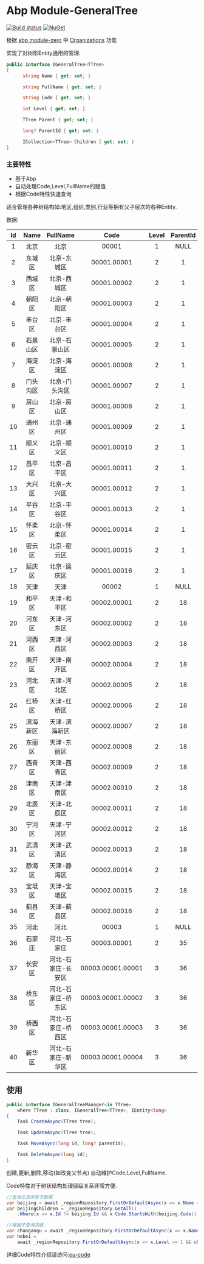 # Abp Module-GeneralTree

[![Build status](https://ci.appveyor.com/api/projects/status/ftg4ttr825gnmabl?svg=true)](https://ci.appveyor.com/project/maliming/Abp.GeneralTree)
[![NuGet](https://img.shields.io/nuget/vpre/abp.GeneralTree.svg)](https://www.nuget.org/packages/Abp.GeneralTree)

根据 [abp module-zero](https://github.com/aspnetboilerplate/module-zero) 中 [Organizations](http://www.aspnetboilerplate.com/Pages/Documents/Zero/Organization-Units) 功能

实现了对树形Entity通用的管理.

```csharp
public interface IGeneralTree<TTree>
{
      string Name { get; set; }

      string FullName { get; set; }

      string Code { get; set; }

      int Level { get; set; }

      TTree Parent { get; set; }

      long? ParentId { get; set; }

      ICollection<TTree> Children { get; set; }
}
```
### 主要特性

- 基于Abp
- 自动处理Code,Level,FullName的赋值
- 根据Code特性快速查询

适合管理各种树结构如:地区,组织,类别,行业等拥有父子层次的各种Entity.

数据:

Id|Name|FullName|Code|Level|ParentId
:--:|:--:|:--:|:--:|:--:|:--:
1|北京|北京|00001|1|NULL
2|东城区|北京-东城区|00001.00001|2|1
3|西城区|北京-西城区|00001.00002|2|1
4|朝阳区|北京-朝阳区|00001.00003|2|1
5|丰台区|北京-丰台区|00001.00004|2|1
6|石景山区|北京-石景山区|00001.00005|2|1
7|海淀区|北京-海淀区|00001.00006|2|1
8|门头沟区|北京-门头沟区|00001.00007|2|1
9|房山区|北京-房山区|00001.00008|2|1
10|通州区|北京-通州区|00001.00009|2|1
11|顺义区|北京-顺义区|00001.00010|2|1
12|昌平区|北京-昌平区|00001.00011|2|1
13|大兴区|北京-大兴区|00001.00012|2|1
14|平谷区|北京-平谷区|00001.00013|2|1
15|怀柔区|北京-怀柔区|00001.00014|2|1
16|密云区|北京-密云区|00001.00015|2|1
17|延庆区|北京-延庆区|00001.00016|2|1
18|天津|天津|00002|1|NULL
19|和平区|天津-和平区|00002.00001|2|18
20|河东区|天津-河东区|00002.00002|2|18
21|河西区|天津-河西区|00002.00003|2|18
22|南开区|天津-南开区|00002.00004|2|18
23|河北区|天津-河北区|00002.00005|2|18
24|红桥区|天津-红桥区|00002.00006|2|18
25|滨海新区|天津-滨海新区|00002.00007|2|18
26|东丽区|天津-东丽区|00002.00008|2|18
27|西青区|天津-西青区|00002.00009|2|18
28|津南区|天津-津南区|00002.00010|2|18
29|北辰区|天津-北辰区|00002.00011|2|18
30|宁河区|天津-宁河区|00002.00012|2|18
31|武清区|天津-武清区|00002.00013|2|18
32|静海区|天津-静海区|00002.00014|2|18
33|宝坻区|天津-宝坻区|00002.00015|2|18
34|蓟县区|天津-蓟县区|00002.00016|2|18
35|河北|河北|00003|1|NULL
36|石家庄|河北-石家庄|00003.00001|2|35
37|长安区|河北-石家庄-长安区|00003.00001.00001|3|36
38|桥东区|河北-石家庄-桥东区|00003.00001.00002|3|36
39|桥西区|河北-石家庄-桥西区|00003.00001.00003|3|36
40|新华区|河北-石家庄-新华区|00003.00001.00004|3|36

## 使用 ##
```csharp
public interface IGeneralTreeManager<in TTree> 
	where TTree : class, IGeneralTree<TTree>, IEntity<long>
{
	Task CreateAsync(TTree tree);

	Task UpdateAsync(TTree tree);

	Task MoveAsync(long id, long? parentId);

	Task DeleteAsync(long id);
}
```
创建,更新,删除,移动(如改变父节点) 自动维护Code,Level,FullName.

Code特性对于树状结构处理层级关系非常方便.
```csharp
//查询北京所有子数据
var beijing = await _regionRepository.FirstOrDefaultAsync(x => x.Name == "北京");
var beijingChildren = _regionRepository.GetAll()
	.Where(x => x.Id != beijing.Id && x.Code.StartsWith(beijing.Code));

//根据子查询顶级
var changanqu = await _regionRepository.FirstOrDefaultAsync(x => x.Name == "长安区");
var hebei =
	await _regionRepository.FirstOrDefaultAsync(x => x.Level == 1 && changanqu.Code.Contains(x.Code));
```
详细Code特性介绍请访问:[ou-code](https://aspnetboilerplate.com/Pages/Documents/Zero/Organization-Units#ou-code)
